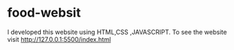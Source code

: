 # food-websit
I developed this website using HTML,CSS ,JAVASCRIPT. To see the website visit   http://127.0.0.1:5500/index.html
